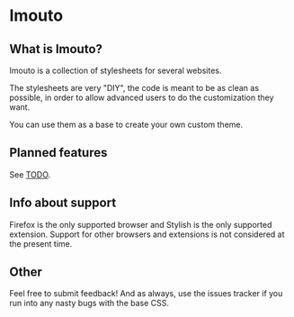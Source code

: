 # Imouto

## What is Imouto?
Imouto is a collection of stylesheets for several websites.

The stylesheets are very "DIY", the code is meant to be as clean as possible, in order to allow advanced users to do the customization they want.

You can use them as a base to create your own custom theme.

## Planned features
See [TODO](https://github.com/SkyCorp/Imouto/blob/master/TODO).

## Info about support
Firefox is the only supported browser and Stylish is the only supported extension.
Support for other browsers and extensions is not considered at the present time.

## Other
Feel free to submit feedback! And as always, use the issues tracker if you run into any nasty bugs with the base CSS.
